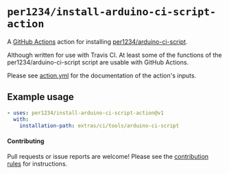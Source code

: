 # `per1234/install-arduino-ci-script-action`

A [GitHub Actions](https://github.com/features/actions) action for installing [per1234/arduino-ci-script](https://github.com/per1234/arduino-ci-script).

Although written for use with Travis CI. At least some of the functions of the per1234/arduino-ci-script script are usable with GitHub Actions.

Please see [action.yml](./action.yml) for the documentation of the action's inputs.

## Example usage

```yaml
- uses: per1234/install-arduino-ci-script-action@v1
  with:
    installation-path: extras/ci/tools/arduino-ci-script
```

#### Contributing
Pull requests or issue reports are welcome! Please see the [contribution rules](.github/CONTRIBUTING.md) for instructions.
